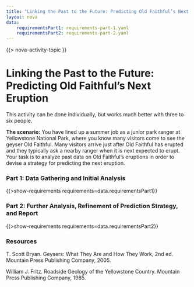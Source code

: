 ```yaml
---
title: "Linking the Past to the Future: Predicting Old Faithful’s Next Eruption"
layout: nova
data:
    requirementsPart1: requirements-part-1.yaml
    requirementsPart2: requirements-part-2.yaml
---
```


{{> nova-activity-topic }}

# Linking the Past to the Future: Predicting Old Faithful’s Next Eruption

This activity can be done individually, but works much better with three to six people.

**The scenario:** You have lined up a summer job as a junior park ranger at Yellowstone National Park, where you know many visitors come to see the geyser Old Faithful. Many visitors arrive just after Old Faithful has erupted and they typically ask a nearby ranger when it is next expected to erupt. Your task is to analyze past data on Old Faithful’s eruptions in order to devise a strategy for predicting the next eruption.

### Part 1: Data Gathering and Initial Analysis

{{>show-requirements requirements=data.requirementsPart1}}

### Part 2: Further Analysis, Refinement of Prediction Strategy, and Report

{{>show-requirements requirements=data.requirementsPart2}}

### Resources

T. Scott Bryan. Geysers: What They Are and How They Work, 2nd ed. Mountain Press Publishing Company, 2005.

William J. Fritz. Roadside Geology of the Yellowstone Country. Mountain Press Publishing Company, 1985.
